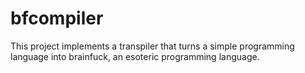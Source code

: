 # bfcompiler
This project implements a transpiler that turns a simple programming language into brainfuck, an esoteric programming language.
